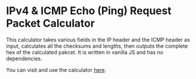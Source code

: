 # IPv4 & ICMP Echo (Ping) Request Packet Calculator

This calculator takes various fields in the IP header and the ICMP
header as input, calculates all the checksums and lengths, then outputs
the complete hex of the calculated pakcet. It is written in vanilla JS
and has no dependencies.

You can visit and use the calculator
[here](https://michaelfm1211.github.io/ping-calculator/).
